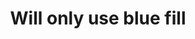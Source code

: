 ---
title: 'Will only use blue fill'
redirect_to:
  - 'https://discuss.pencil2d.org/t/will-only-use-blue-fill/498'
---